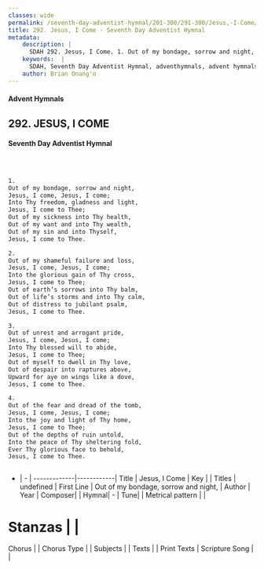 ```yaml
---
classes: wide
permalink: /seventh-day-adventist-hymnal/201-300/291-300/Jesus,-I-Come/
title: 292. Jesus, I Come - Seventh Day Adventist Hymnal
metadata:
    description: |
      SDAH 292. Jesus, I Come. 1. Out of my bondage, sorrow and night, Jesus, I come, Jesus, I come; Into Thy freedom, gladness and light, Jesus, I come to Thee; Out of my sickness into Thy health, Out of my want and into Thy wealth, Out of my sin and into Thyself, Jesus, I come to Thee.
    keywords:  |
      SDAH, Seventh Day Adventist Hymnal, adventhymnals, advent hymnals, Jesus, I Come, Out of my bondage, sorrow and night, 
    author: Brian Onang'o
---
```


#### Advent Hymnals
## 292. JESUS, I COME
#### Seventh Day Adventist Hymnal

```txt



1.
Out of my bondage, sorrow and night,
Jesus, I come, Jesus, I come;
Into Thy freedom, gladness and light,
Jesus, I come to Thee;
Out of my sickness into Thy health,
Out of my want and into Thy wealth,
Out of my sin and into Thyself,
Jesus, I come to Thee.

2.
Out of my shameful failure and loss,
Jesus, I come, Jesus, I come;
Into the glorious gain of Thy cross,
Jesus, I come to Thee;
Out of earth’s sorrows into Thy balm,
Out of life’s storms and into Thy calm,
Out of distress to jubilant psalm,
Jesus, I come to Thee.

3.
Out of unrest and arrogant pride,
Jesus, I come, Jesus, I come;
Into Thy blessed will to abide,
Jesus, I come to Thee;
Out of myself to dwell in Thy love,
Out of despair into raptures above,
Upward for aye on wings like a dove,
Jesus, I come to Thee.

4.
Out of the fear and dread of the tomb,
Jesus, I come, Jesus, I come;
Into the joy and light of Thy home,
Jesus, I come to Thee;
Out of the depths of ruin untold,
Into the peace of Thy sheltering fold,
Ever Thy glorious face to behold,
Jesus, I come to Thee.



```

- |   -  |
-------------|------------|
Title | Jesus, I Come |
Key |  |
Titles | undefined |
First Line | Out of my bondage, sorrow and night, |
Author | 
Year | 
Composer|  |
Hymnal|  - |
Tune|  |
Metrical pattern | |
# Stanzas |  |
Chorus |  |
Chorus Type |  |
Subjects |  |
Texts |  |
Print Texts | 
Scripture Song |  |
  
